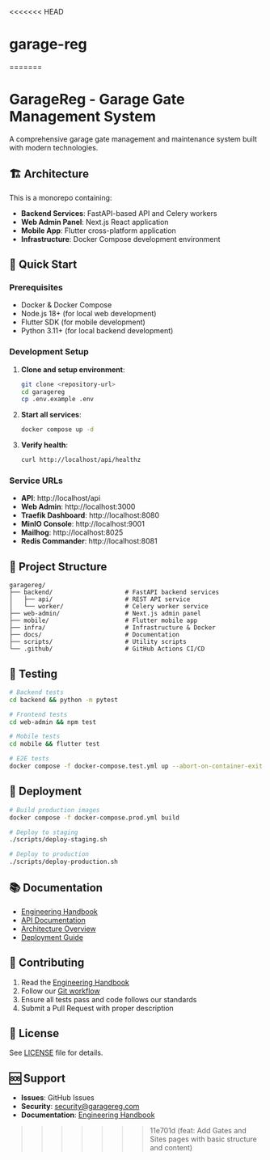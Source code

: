 <<<<<<< HEAD
# garage-reg
=======
# GarageReg - Garage Gate Management System

A comprehensive garage gate management and maintenance system built with modern technologies.

## 🏗️ Architecture

This is a monorepo containing:

- **Backend Services**: FastAPI-based API and Celery workers
- **Web Admin Panel**: Next.js React application  
- **Mobile App**: Flutter cross-platform application
- **Infrastructure**: Docker Compose development environment

## 🚀 Quick Start

### Prerequisites

- Docker & Docker Compose
- Node.js 18+ (for local web development)
- Flutter SDK (for mobile development)
- Python 3.11+ (for local backend development)

### Development Setup

1. **Clone and setup environment**:
   ```bash
   git clone <repository-url>
   cd garagereg
   cp .env.example .env
   ```

2. **Start all services**:
   ```bash
   docker compose up -d
   ```

3. **Verify health**:
   ```bash
   curl http://localhost/api/healthz
   ```

### Service URLs

- **API**: http://localhost/api
- **Web Admin**: http://localhost:3000
- **Traefik Dashboard**: http://localhost:8080
- **MinIO Console**: http://localhost:9001
- **Mailhog**: http://localhost:8025
- **Redis Commander**: http://localhost:8081

## 📁 Project Structure

```
garagereg/
├── backend/                    # FastAPI backend services
│   ├── api/                    # REST API service
│   └── worker/                 # Celery worker service
├── web-admin/                  # Next.js admin panel
├── mobile/                     # Flutter mobile app
├── infra/                      # Infrastructure & Docker
├── docs/                       # Documentation
├── scripts/                    # Utility scripts
└── .github/                    # GitHub Actions CI/CD
```

## 🧪 Testing

```bash
# Backend tests
cd backend && python -m pytest

# Frontend tests  
cd web-admin && npm test

# Mobile tests
cd mobile && flutter test

# E2E tests
docker compose -f docker-compose.test.yml up --abort-on-container-exit
```

## 🚢 Deployment

```bash
# Build production images
docker compose -f docker-compose.prod.yml build

# Deploy to staging
./scripts/deploy-staging.sh

# Deploy to production
./scripts/deploy-production.sh
```

## 📚 Documentation

- [Engineering Handbook](./docs/engineering-handbook.md)
- [API Documentation](./docs/api/)
- [Architecture Overview](./docs/architecture/)
- [Deployment Guide](./docs/deployment/)

## 🤝 Contributing

1. Read the [Engineering Handbook](./docs/engineering-handbook.md)
2. Follow our [Git workflow](./docs/engineering-handbook.md#4-branch-stratégia)
3. Ensure all tests pass and code follows our standards
4. Submit a Pull Request with proper description

## 📄 License

See [LICENSE](./LICENSE) file for details.

## 🆘 Support

- **Issues**: GitHub Issues
- **Security**: security@garagereg.com
- **Documentation**: [Engineering Handbook](./docs/engineering-handbook.md)
>>>>>>> 11e701d (feat: Add Gates and Sites pages with basic structure and content)
